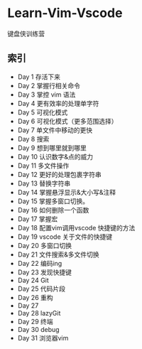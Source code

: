 # Learn-Vim-Vscode
键盘侠训练营
## 索引
- Day 1 存活下来
- Day 2 掌握行相关命令
- Day 3 掌控 vim 语法
- Day 4 更有效率的处理单字符
- Day 5 可视化模式
- Day 6 可视化模式（更多范围选择）
- Day 7 单文件中移动的更快
- Day 8 搜索
- Day 9 想到哪里就到哪里
- Day 10 认识数字&点的威力 
- Day 11 多文件操作
- Day 12 更好的处理包裹字符串
- Day 13 替换字符串
- Day 14 掌握悬浮显示&大小写&注释
- Day 15 掌握多窗口切换。
- Day 16 如何删除一个函数
- Day 17 掌握宏
- Day 18 配置vim调用vscode 快捷键的方法
- Day 19 vscode 关于文件的快捷键
- Day 20 多窗口切换
- Day 21 文件搜索&多文件切换
- Day 22 编码ing
- Day 23 发现快捷键
- Day 24 Git
- Day 25 代码片段
- Day 26 重构
- Day 27 
- Day 28 lazyGit
- Day 29 终端
- Day 30 debug
- Day 31 浏览器vim